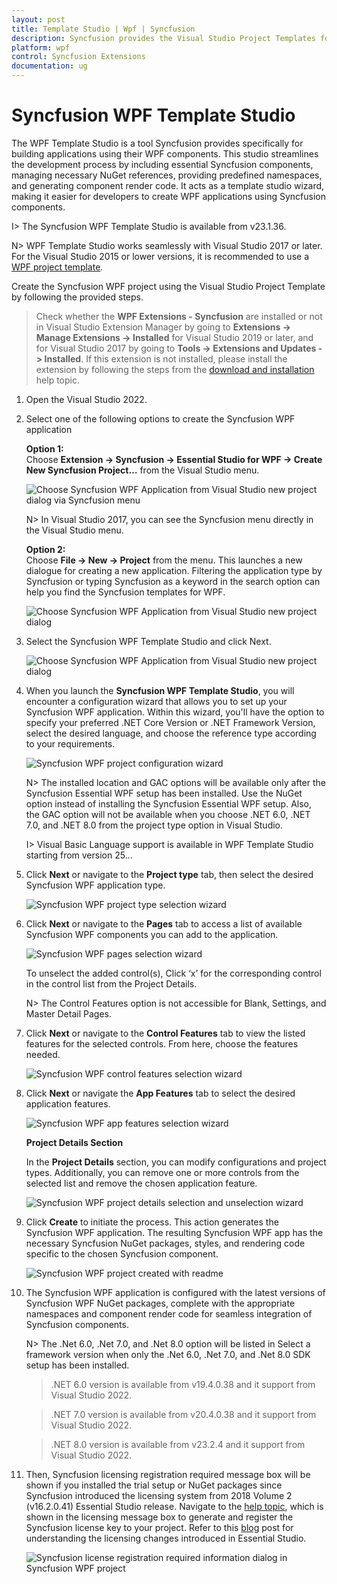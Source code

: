 ```yaml
---
layout: post
title: Template Studio | Wpf | Syncfusion
description: Syncfusion provides the Visual Studio Project Templates for the Syncfusion WPF platform to create Syncfusion WPF Application by addiing the required assemblies
platform: wpf
control: Syncfusion Extensions
documentation: ug
---
```



# Syncfusion WPF Template Studio

The WPF Template Studio is a tool Syncfusion provides specifically for building applications using their WPF components. This studio streamlines the development process by including essential Syncfusion components, managing necessary NuGet references, providing predefined namespaces, and generating component render code. It acts as a template studio wizard, making it easier for developers to create WPF applications using Syncfusion components.

I> The Syncfusion WPF Template Studio is available from v23.1.36.

N> WPF Template Studio works seamlessly with Visual Studio 2017 or later. For the Visual Studio 2015 or lower versions, it is recommended to use a [WPF project template](https://help.syncfusion.com/wpf/visual-studio-integration/create-project).

Create the Syncfusion WPF project using the Visual Studio Project Template by following the provided steps.

> Check whether the **WPF Extensions - Syncfusion** are installed or not in Visual Studio Extension Manager by going to **Extensions -> Manage Extensions -> Installed** for Visual Studio 2019 or later, and for Visual Studio 2017 by going to **Tools -> Extensions and Updates -> Installed**. If this extension is not installed, please install the extension by following the steps from the [download and installation](https://help.syncfusion.com/wpf/visual-studio-integration/download-and-installation) help topic.

1.	Open the Visual Studio 2022.

2.	Select one of the following options to create the Syncfusion WPF application

	**Option 1:**  
	Choose **Extension -> Syncfusion -> Essential Studio for WPF -> Create New Syncfusion Project…** from the Visual Studio menu.
    
	![Choose Syncfusion WPF Application from Visual Studio new project dialog via Syncfusion menu](Template-Studio-Images/WPF-1.png)

	N> In Visual Studio 2017, you can see the Syncfusion menu directly in the Visual Studio menu.

	**Option 2:**   
	Choose **File -> New -> Project** from the menu. This launches a new dialogue for creating a new application. Filtering the application type by Syncfusion or typing Syncfusion as a keyword in the search option can help you find the Syncfusion templates for WPF.

	![Choose Syncfusion WPF Application from Visual Studio new project dialog](Template-Studio-Images/WPF-2.png)

3.	Select the Syncfusion WPF Template Studio and click Next.

	![Choose Syncfusion WPF Application from Visual Studio new project dialog](Template-Studio-Images/WPF-3.png)

4.	When you launch the **Syncfusion WPF Template Studio**, you will encounter a configuration wizard that allows you to set up your Syncfusion WPF application. Within this wizard, you'll have the option to specify your preferred .NET Core Version or .NET Framework Version, select the desired language, and choose the reference type according to your requirements.

	![Syncfusion WPF project configuration wizard](Template-Studio-Images/WPF-4.png)

	N> The installed location and GAC options will be available only after the Syncfusion Essential WPF setup has been installed. Use the NuGet option instead of installing the Syncfusion Essential WPF setup. Also, the GAC option will not be available when you choose .NET 6.0, .NET 7.0, and .NET 8.0 from the project type option in Visual Studio.

	I> Visual Basic Language support is available in WPF Template Studio starting from version 25.*.*.

5.	Click **Next** or navigate to the **Project type** tab, then select the desired Syncfusion WPF application type.

	![Syncfusion WPF project type selection wizard](Template-Studio-Images/WPF-5.png)

6.	Click **Next** or navigate to the **Pages** tab to access a list of available Syncfusion WPF components you can add to the application.

	![Syncfusion WPF pages selection wizard](Template-Studio-Images/WPF-6.png)

	To unselect the added control(s), Click ‘x’ for the corresponding control in the control list from the Project Details.

	N> The Control Features option is not accessible for Blank, Settings, and Master Detail Pages.

7.	Click **Next** or navigate to the **Control Features** tab to view the listed features for the selected controls. From here, choose the features needed.

	![Syncfusion WPF control features selection wizard](Template-Studio-Images/WPF-2.gif)

8.	Click **Next** or navigate the **App Features** tab to select the desired application features.

	![Syncfusion WPF app features selection wizard](Template-Studio-Images/WPF-7.png)

	**Project Details Section**

	In the **Project Details** section, you can modify configurations and project types. Additionally, you can remove one or more controls from the selected list and remove the chosen application feature.

	![Syncfusion WPF project details selection and unselection wizard](Template-Studio-Images/WPF-8.png)

9.	Click **Create** to initiate the process. This action generates the Syncfusion WPF application. The resulting Syncfusion WPF app has the necessary Syncfusion NuGet 	packages, styles, and rendering code specific to the chosen Syncfusion component.

	![Syncfusion WPF project created with readme](Template-Studio-Images/WPF-9.png)

10.	The Syncfusion WPF application is configured with the latest versions of Syncfusion WPF NuGet packages, complete with the appropriate namespaces and component 			render code for seamless integration of Syncfusion components.

	N> The .Net 6.0, .Net 7.0, and .Net 8.0 option will be listed in  Select a framework version	 when only the .Net 6.0, .Net 7.0, and .Net 8.0 SDK setup has been installed.

	> .NET 6.0 version is available from v19.4.0.38 and it support from Visual Studio 2022.

	> .NET 7.0 version is available from v20.4.0.38 and it support from Visual Studio 2022.

	> .NET 8.0 version is available from v23.2.4 and it support from Visual Studio 2022.

11.	Then, Syncfusion licensing registration required message box will be shown if you installed the trial setup or NuGet packages since Syncfusion introduced the 			licensing system from 2018 Volume 2 (v16.2.0.41) Essential Studio release. Navigate to the [help topic](https://help.syncfusion.com/common/essential-studio/licensing/overview#how-to-generate-syncfusion-license-key), which is shown in the licensing message box to generate and register the Syncfusion license key to your 	project. Refer to this [blog](https://www.syncfusion.com/blogs/post/whats-new-in-2018-volume-2.aspx) post for understanding the licensing changes introduced in 		Essential Studio.

	![Syncfusion license registration required information dialog in Syncfusion WPF project](Template-Studio-Images/Syncfusion-Project-Template-Gallery-9.png)   